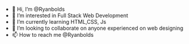 - 👋 Hi, I’m @Ryanbolds
- 👀 I’m interested in Full Stack Web Development
- 🌱 I’m currently learning HTML,CSS, Js
- 💞️ I’m looking to collaborate on anyone experienced on web designing
- 📫 How to reach me @Ryanbolds

<!---
Ryanbolds/Ryanbolds is a ✨ special ✨ repository because its `README.md` (this file) appears on your GitHub profile.
You can click the Preview link to take a look at your changes.
--->
